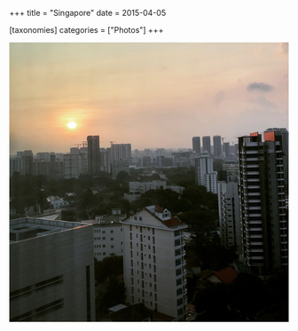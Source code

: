 +++
title = "Singapore"
date = 2015-04-05

[taxonomies]
categories = ["Photos"]
+++

![Singapore](singapore.jpeg)
